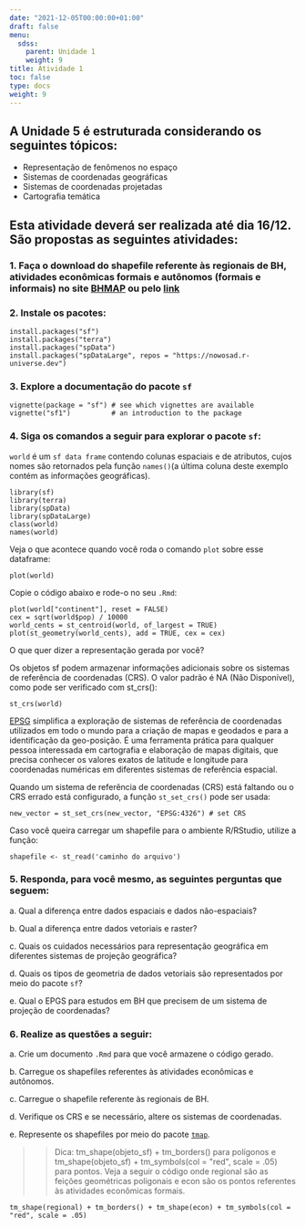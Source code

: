 ```yaml
---
date: "2021-12-05T00:00:00+01:00"
draft: false
menu:
  sdss:
    parent: Unidade 1
    weight: 9
title: Atividade 1
toc: false
type: docs
weight: 9
---
```


## A **Unidade 5** é estruturada considerando os seguintes tópicos:
- Representação de fenômenos no espaço   
- Sistemas de coordenadas geográficas   
- Sistemas de coordenadas projetadas   
- Cartografia temática


## Esta atividade deverá ser realizada até dia **16/12**. São propostas as seguintes atividades:

### 1. Faça o download do shapefile referente às regionais de BH, atividades econômicas formais e autônomos (formais e informais) no site [BHMAP](https://bhmap.pbh.gov.br/v2/mapa/idebhgeo?#zoom=4&lat=7796893.0925&lon=609250.9075&baselayer=base) ou pelo [link]()

### 2. Instale os pacotes:

```{r}
install.packages("sf")
install.packages("terra")
install.packages("spData")
install.packages("spDataLarge", repos = "https://nowosad.r-universe.dev")
```
### 3. Explore a documentação do pacote `sf`

```{r}
vignette(package = "sf") # see which vignettes are available
vignette("sf1")          # an introduction to the package
```

### 4. Siga os comandos a seguir para explorar o pacote `sf`:

`world` é um `sf data frame` contendo colunas espaciais e de atributos, cujos nomes são retornados pela função `names()`(a última coluna deste exemplo contém as informações geográficas).

```{r}
library(sf)
library(terra)
library(spData)
library(spDataLarge) 
class(world)
names(world)
```

Veja o que acontece quando você roda o comando `plot` sobre esse dataframe:

```{r}
plot(world)
```
Copie o código abaixo e rode-o no seu `.Rmd`:

```{r}
plot(world["continent"], reset = FALSE)
cex = sqrt(world$pop) / 10000
world_cents = st_centroid(world, of_largest = TRUE)
plot(st_geometry(world_cents), add = TRUE, cex = cex)
```

O que quer dizer a representação gerada por você?

Os objetos sf podem armazenar informações adicionais sobre os sistemas de referência de coordenadas (CRS). O valor padrão é NA (Não Disponível), como pode ser verificado com st_crs():

```{r}
st_crs(world)
```

[EPSG](https://epsg.io/) simplifica a exploração de sistemas de referência de coordenadas utilizados em todo o mundo para a criação de mapas e geodados e para a identificação da geo-posição. É uma ferramenta prática para qualquer pessoa interessada em cartografia e elaboração de mapas digitais, que precisa conhecer os valores exatos de latitude e longitude para coordenadas numéricas em diferentes sistemas de referência espacial. 

Quando um sistema de referência de coordenadas (CRS) está faltando ou o CRS errado está configurado, a função `st_set_crs()` pode ser usada:

```{r}
new_vector = st_set_crs(new_vector, "EPSG:4326") # set CRS
```

Caso você queira carregar um shapefile para o ambiente R/RStudio, utilize a função: 

```{r}
shapefile <- st_read('caminho do arquivo')
```

### 5. Responda, para você mesmo, as seguintes perguntas que seguem:

a. Qual a diferença entre dados espaciais e dados não-espaciais? 

b. Qual a diferença entre dados vetoriais e raster? 

c. Quais os cuidados necessários para representação geográfica em diferentes sistemas de projeção geográfica?

d. Quais os tipos de geometria de dados vetoriais são representados por meio do pacote `sf`?

e. Qual o EPGS para estudos em BH que precisem de um sistema de projeção de coordenadas? 


### 6. Realize as questões a seguir: 

a. Crie um documento `.Rmd` para que você armazene o código gerado.    

b. Carregue os shapefiles referentes às atividades econômicas e autônomos.

c. Carregue o shapefile referente às regionais de BH. 

d. Verifique os CRS e se necessário, altere os sistemas de coordenadas. 

e. Represente os shapefiles por meio do pacote
[`tmap`](https://cran.r-project.org/web/packages/tmap/vignettes/tmap-getstarted.html). 

>> Dica: tm_shape(objeto_sf) + tm_borders() para polígonos e tm_shape(objeto_sf) + tm_symbols(col = "red", scale = .05) para pontos. Veja a seguir o código onde regional são as feições geométricas poligonais e econ são os pontos referentes às atividades econômicas formais. 

```{r}
tm_shape(regional) + tm_borders() + tm_shape(econ) + tm_symbols(col = "red", scale = .05)
```







